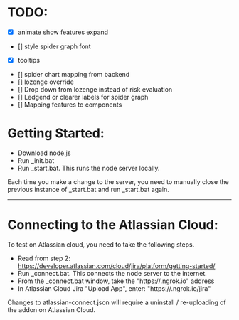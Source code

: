 
# TODO:

* [x] animate show features expand
* [] style spider graph font
* [x] tooltips
* [] spider chart mapping from backend
* [] lozenge override
* [] Drop down from lozenge instead of risk evaluation
* [] Ledgend or clearer labels for spider graph
* [] Mapping features to components

# Getting Started:

- Download node.js
- Run _init.bat
- Run _start.bat. This runs the node server locally.

Each time you make a change to the server, you need to manually close the previous instance of _start.bat and run _start.bat again.

---

# Connecting to the Atlassian Cloud:

To test on Atlassian cloud, you need to take the following steps.

- Read from step 2: 
https://developer.atlassian.com/cloud/jira/platform/getting-started/
- Run _connect.bat. This connects the node server to the internet.
- From the _connect.bat window, take the "https://<random>.ngrok.io" address
- In Atlassian Cloud Jira "Upload App", enter: "https://<random>.ngrok.io/jira"

Changes to atlassian-connect.json will require a uninstall / re-uploading of the addon on Atlassian Cloud.

